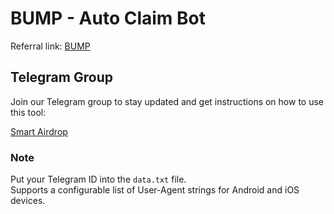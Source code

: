 # BUMP - Auto Claim Bot

Referral link: [BUMP](https://t.me/MMproBump_bot?start=ref_5914982564)

## Telegram Group

Join our Telegram group to stay updated and get instructions on how to use this tool:

[Smart Airdrop](https://t.me/smartairdrop2120)

### Note

Put your Telegram ID into the `data.txt` file.</br>
Supports a configurable list of User-Agent strings for Android and iOS devices.
